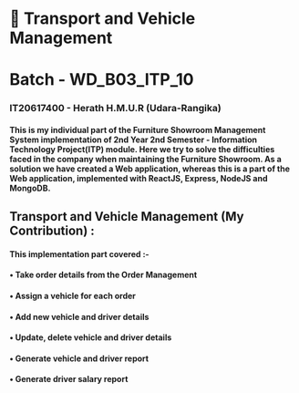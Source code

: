 # 🚛 Transport and Vehicle Management
# Batch - WD_B03_ITP_10
### IT20617400 - Herath H.M.U.R (Udara-Rangika)

#### This is my individual part of the Furniture Showroom Management System implementation of 2nd Year 2nd Semester - Information Technology Project(ITP) module. Here we try to solve the difficulties faced in the company when maintaining the Furniture Showroom. As a solution we have created a Web application, whereas this is a part of the Web application, implemented with ReactJS, Express, NodeJS and MongoDB.

## Transport and Vehicle Management (My Contribution) :
#### This implementation part covered :-

#### • Take order details from the Order Management

#### • Assign a vehicle for each order

#### • Add new vehicle and driver details

#### • Update, delete vehicle and driver details

#### • Generate vehicle and driver report

#### • Generate driver salary report

